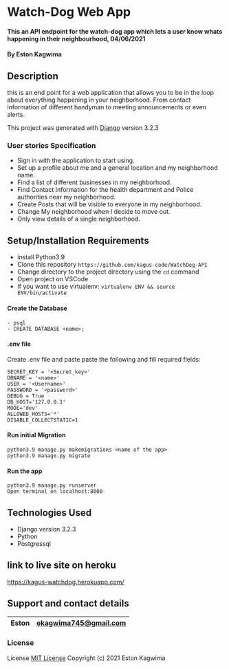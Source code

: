 #  Watch-Dog Web App

#### This an API endpoint for the watch-dog app which lets a user know whats happening in their neighbourhood,  04/06/2021

#### By **Eston Kagwima**

## Description
 this is an end point for a web application that allows you to be in the loop about everything happening in your neighborhood. From contact information of different handyman to meeting announcements or even alerts.

This project was generated with [Django](https://docs.djangoproject.com/en/3.2/) version 3.2.3


### User stories Specification
- Sign in with the application to start using.
- Set up a profile about me and a general location and my neighborhood name.
- Find a list of different businesses in my neighborhood.
- Find Contact Information for the health department and Police authorities near my neighborhood.
- Create Posts that will be visible to everyone in my neighborhood.
- Change My neighborhood when I decide to move out.
- Only view details of a single neighborhood.

## Setup/Installation Requirements
- install Python3.9
- Clone this repository `https://github.com/kagus-code/WatchDog-API`
- Change directory to the project directory using  the `cd` command
- Open project on VSCode
- If you want to use virtualenv: `virtualenv ENV && source ENV/bin/activate`
####  Create the Database
    - psql
    - CREATE DATABASE <name>;
####  .env file
Create .env file and paste paste the following and fill  required fields:

    SECRET_KEY = '<Secret_key>'
    DBNAME = '<name>'
    USER = '<Username>'
    PASSWORD = '<password>'
    DEBUG = True
    DB_HOST='127.0.0.1'
    MODE='dev'
    ALLOWED_HOSTS='*'
    DISABLE_COLLECTSTATIC=1
#### Run initial Migration
    python3.9 manage.py makemigrations <name of the app>
    python3.9 manage.py migrate
#### Run the app
    python3.9 manage.py runserver
    Open terminal on localhost:8000


## Technologies Used

- Django version 3.2.3
- Python
- Postgressql

## link to live site on heroku
https://kagus-watchdog.herokuapp.com/

## Support and contact details

| Eston | ekagwima745@gmail.com |
| ----- | --------------------- |

### License

License
[MIT License](https://choosealicense.com/licenses/mit/)
Copyright (c) 2021 Eston Kagwima
